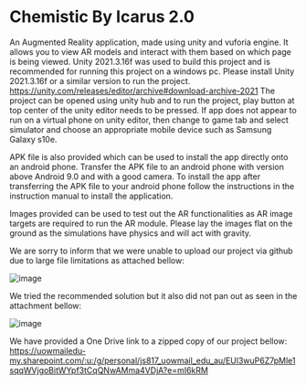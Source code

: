 # Chemistic By Icarus 2.0

An Augmented Reality application, made using unity and vuforia engine. It allows you to view AR models and interact with them based on which page is being viewed.
Unity 2021.3.16f was used to build this project and is recommended for running this project on a windows pc.
Please install Unity 2021.3.16f or a similar version to run the project.
https://unity.com/releases/editor/archive#download-archive-2021
The project can be opened using unity hub and to run the project, play button at top center of the unity editor
needs to be pressed. If app does not appear to run on a virtual phone on unity editor, then change to game
tab and select simulator and choose an appropriate mobile device such as Samsung Galaxy s10e.

APK file is also provided which can be used to install the app directly onto an android phone.
Transfer the APK file to an android phone with version above Android 9.0 and with a good camera.
To install the app after transferring the APK file to your android phone follow the instructions in
the instruction manual to install the application.

Images provided can be used to test out the AR functionalities as AR image targets are required to run the 
AR module. Please lay the images flat on the ground as the simulations have physics and will act with gravity.

We are sorry to inform that we were unable to upload our project via github due to large file limitations as attached bellow:

![image](https://user-images.githubusercontent.com/122973862/229610936-b9a9c7ce-9027-4f0a-af17-a05aed544f75.png)

We tried the recommended solution but it also did not pan out as seen in the attachment bellow:

![image](https://user-images.githubusercontent.com/122973862/229611076-bc3d9293-db31-4e19-a28f-ed96a0719ac4.png)

We have provided a One Drive link to a zipped copy of our project bellow:
https://uowmailedu-my.sharepoint.com/:u:/g/personal/js817_uowmail_edu_au/EUl3wuP6Z7pMle1sqqWVjgoBitWYpf3tCqQNwAMma4VDjA?e=mI6kRM

